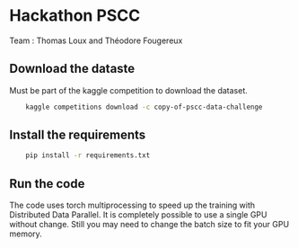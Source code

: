 # Hackathon PSCC
Team : Thomas Loux and Théodore Fougereux

## Download the dataste 

Must be part of the kaggle competition to download the dataset.

```bash
    kaggle competitions download -c copy-of-pscc-data-challenge
```
## Install the requirements

```bash
    pip install -r requirements.txt
```

## Run the code 
The code uses torch multiprocessing to speed up the training with Distributed Data Parallel. It is completely possible to use a single GPU without change. Still you may need to change the batch size to fit your GPU memory.




